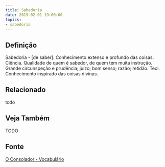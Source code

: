 ```yaml
---
title: Sabedoria
date: 2019-02-01 19:00:00
topics:
- sabedoria
---
```


## Definição
Sabedoria -  [de saber]. Conhecimento extenso e profundo das coisas. Ciência.
Qualidade de quem é sabedor, de quem tem muita instrução. Grande circunspeção e
prudência; juízo; bom senso; razão; retidão. Teol. Conhecimento inspirado das
coisas divinas.

## Relacionado
todo

## Veja Também
TODO

## Fonte
[O Consolador - Vocabulário](http://www.oconsolador.com.br/linkfixo/vocabulario/principal.html)

